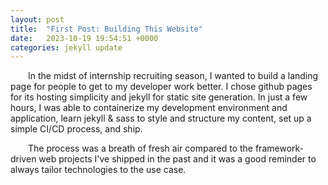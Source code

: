 ```yaml
---
layout: post
title:  "First Post: Building This Website"
date:   2023-10-19 19:54:51 +0000
categories: jekyll update
---
```


<p style="text-indent: 2em;">
In the midst of internship recruiting season, I wanted to build a landing page for people to get to my developer work better. I chose github pages for its hosting simplicity and jekyll for static site generation. In just a few hours, I was able to containerize my development environment and application, learn jekyll & sass to style and structure my content, set up a simple CI/CD process, and ship.
</p>

<p style="text-indent: 2em;">
The process was a breath of fresh air compared to the framework-driven web projects I've shipped in the past and it was a good  reminder to always tailor technologies to the use case.
</p>

<!-- You’ll find this post in your `_posts` directory. Go ahead and edit it and re-build the site to see your changes. You can rebuild the site in many different ways, but the most common way is to run `jekyll serve`, which launches a web server and auto-regenerates your site when a file is updated.

To add new posts, simply add a file in the `_posts` directory that follows the convention `YYYY-MM-DD-name-of-post.ext` and includes the necessary front matter. Take a look at the source for this post to get an idea about how it works.

Jekyll also offers powerful support for code snippets:

{% highlight ruby %}
def print_hi(name)
  puts "Hi, #{name}"
end
print_hi('Tom')
#=> prints 'Hi, Tom' to STDOUT.
{% endhighlight %}

Check out the [Jekyll docs][jekyll-docs] for more info on how to get the most out of Jekyll. File all bugs/feature requests at [Jekyll’s GitHub repo][jekyll-gh]. If you have questions, you can ask them on [Jekyll Talk][jekyll-talk].

[jekyll-docs]: https://jekyllrb.com/docs/home
[jekyll-gh]:   https://github.com/jekyll/jekyll
[jekyll-talk]: https://talk.jekyllrb.com/ -->

